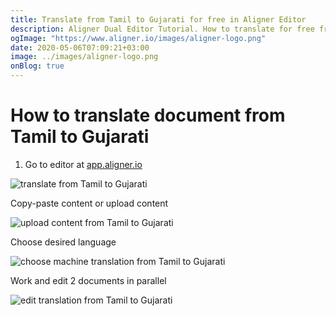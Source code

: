 ```yaml
---
title: Translate from Tamil to Gujarati for free in Aligner Editor
description: Aligner Dual Editor Tutorial. How to translate for free from Tamil to Gujarati. Aligner is multilingual document management platform. 
ogImage: "https://www.aligner.io/images/aligner-logo.png"
date: 2020-05-06T07:09:21+03:00
image: ../images/aligner-logo.png
onBlog: true
---
```


# How to translate document from Tamil to Gujarati

1. Go to editor at [app.aligner.io](https://app.aligner.io "Aligner App web page")

![translate from Tamil to Gujarati](../aligner-blank-editor.png "translate from Tamil to Gujarati")

Copy-paste content or upload content

![upload content from Tamil to Gujarati](../aligner-uploaded-document.png "upload content from Tamil to Gujarati")

Choose desired language

![choose machine translation from Tamil to Gujarati](../aligner-language-dropdown.png "choose machine translation from Tamil to Gujarati")

Work and edit 2 documents in parallel

![edit translation from Tamil to Gujarati](../aligner-double-sitded-editor.png "edit translation from Tamil to Gujarati")

